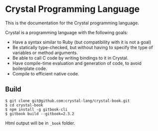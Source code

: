 # Crystal Programming Language

This is the documentation for the Crystal programming language.

Crystal is a programming language with the following goals:

* Have a syntax similar to Ruby (but compatibility with it is not a goal)
* Be statically type-checked, but without having to specify the type of variables or method arguments.
* Be able to call C code by writing bindings to it in Crystal.
* Have compile-time evaluation and generation of code, to avoid boilerplate code.
* Compile to efficient native code.

## Build

```
$ git clone git@github.com:crystal-lang/crystal-book.git
$ cd crystal-book
$ npm install -g gitbook-cli
$ gitbook build --gitbook=2.3.2
```

Html output will be in `_book` folder.
